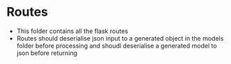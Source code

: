 # Routes
- This folder contains all the flask routes
- Routes should deserialise json input to a generated object in the models folder before processing and shoudl deserialise a generated model to json before returning